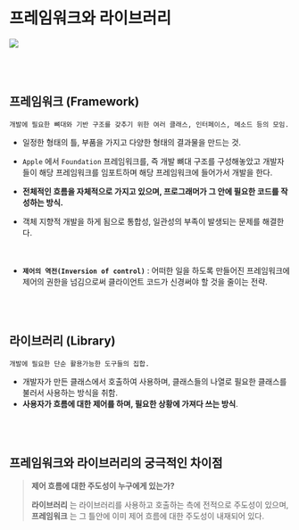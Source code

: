 # 프레임워크와 라이브러리
![](https://images.velog.io/images/sangwoo24/post/ab878c1c-4a95-41dd-919f-855588f117ae/%EC%8A%A4%ED%81%AC%EB%A6%B0%EC%83%B7%202021-05-12%20%EC%98%A4%EC%A0%84%201.26.21.png)
<br><br><br><br>

## 프레임워크 (Framework)
```
개발에 필요한 뼈대와 기반 구조를 갖추기 위한 여러 클래스, 인터페이스, 메소드 등의 모임.
```
- 일정한 형태의 틀, 부품을 가지고 다양한 형태의 결과물을 만드는 것.
- `Apple` 에서 `Foundation` 프레임워크를, 즉 개발 뼈대 구조를 구성해놓았고 개발자들이 해당 프레임워크를 임포트하며 해당 프레임워크에 들어가서 개발을 한다.
- **전체적인 흐름을 자체적으로 가지고 있으며, 프로그래머가 그 안에 필요한 코드를 작성하는 방식.**
- 객체 지향적 개발을 하게 됨으로 통합성, 일관성의 부족이 발생되는 문제를 해결한다.
<br><br><br>

- **`제어의 역전(Inversion of control)`** : 어떠한 일을 하도록 만들어진 프레임워크에 제어의 권한을 넘김으로써 클라이언트 코드가 신경써야 할 것을 줄이는 전략.
<br><br><br><br>

## 라이브러리 (Library)
```
개발에 필요한 단순 활용가능한 도구들의 집합.
```
- 개발자가 만든 클래스에서 호출하여 사용하며, 클래스들의 나열로 필요한 클래스를 불러서 사용하는 방식을 취함.
- **사용자가 흐름에 대한 제어를 하며, 필요한 상황에 가져다 쓰는 방식**.
<br><br><br><br>


## 프레임워크와 라이브러리의 궁극적인 차이점
> **제어 흐름에 대한 주도성이 누구에게 있는가?** 
> 
> **라이브러리** 는 라이브러리를 사용하고 호출하는 측에 전적으로 주도성이 있으며, **프레임워크** 는 그 틀안에 이미 제어 흐름에 대한 주도성이 내재되어 있다.
